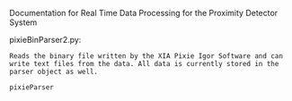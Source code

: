 Documentation for Real Time Data Processing for the Proximity Detector System

pixieBinParser2.py:

	Reads the binary file written by the XIA Pixie Igor Software and can
	write text files from the data. All data is currently stored in the
	parser object as well.

	pixieParser
